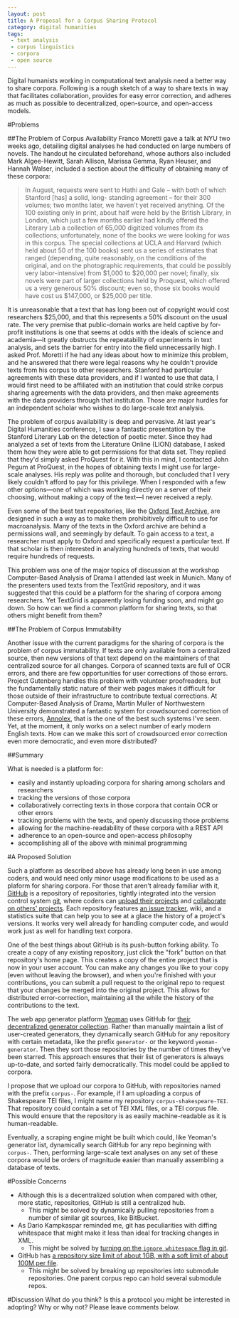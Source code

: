 ```yaml
---
layout: post
title: A Proposal for a Corpus Sharing Protocol
category: digital humanities
tags: 
 - text analysis
 - corpus linguistics
 - corpora 
 - open source
---
```


Digital humanists working in computational text analysis need a better way to share corpora. Following is a rough sketch of a way to share texts in way that facilitates collaboration, provides for easy error correction, and adheres as much as possible to decentralized, open-source, and open-access models. 

#Problems

##The Problem of Corpus Availability
Franco Moretti gave a talk at NYU two weeks ago, detailing digital analyses he had conducted on large numbers of novels. The handout he circulated beforehand, whose authors also included Mark Algee-Hewitt, Sarah Allison, Marissa Gemma, Ryan Heuser, and Hannah Walser, included a section about the difficulty of obtaining many of these corpora: 

>In August, requests were sent to Hathi and Gale – with both of which Stanford [has] a solid, long- standing agreement – for their 300 volumes; two months later, we haven't yet received anything. Of the 100 existing only in print, about half were held by the British Library, in London, which just a few months earlier had kindly offered the Literary Lab a collection of 65,000 digitized volumes from its collections; unfortunately, none of the books we were looking for was in this corpus. The special collections at UCLA and Harvard (which held about 50 of the 100 books) sent us a series of estimates that ranged (depending, quite reasonably, on the conditions of the original, and on the photographic requirements, that could be possibly very labor-intensive) from $1,000 to $20,000 per novel; finally, six novels were part of larger collections held by Proquest, which offered us a very generous 50% discount; even so, those six books would have cost us $147,000, or $25,000 per title. 

It is unreasonable that a text that has long been out of copyright would cost researchers $25,000, and that this represents a 50% discount on the usual rate. The very premise that public-domain works are held captive by for-profit institutions is one that seems at odds with the ideals of science and academia—it greatly obstructs the repeatability of experiments in text analysis, and sets the barrier for entry into the field unnecessarily high. I asked Prof. Moretti if he had any ideas about how to minimize this problem, and he answered that there were legal reasons why he couldn't provide texts from his corpus to other researchers. Stanford had particular agreements with these data providers, and if I wanted to use that data, I would first need to be affiliated with an institution that could strike corpus sharing agreements with the data providers, and then make agreements with the data providers through that institution. Those are major hurdles for an independent scholar who wishes to do large-scale text analysis.  

The problem of corpus availability is deep and pervasive. At last year's Digital Humanities conference, I saw a fantastic presentation by the Stanford Literary Lab on the detection of poetic meter. Since they had analyzed a set of texts from the Literature Online (LION) database, I asked them how they were able to get permissions for that data set. They replied that they'd simply asked ProQuest for it. With this in mind, I contacted John Pegum at ProQuest, in the hopes of obtaining texts I might use for large-scale analyses. His reply was polite and thorough, but concluded that I very likely couldn't afford to pay for this privilege. When I responded with a few other options—one of which was working directly on a server of their choosing, without making a copy of the text—I never received a reply. 

Even some of the best text repositories, like the [Oxford Text Archive](http://ota.ahds.ac.uk/), are designed in such a way as to make them prohibitively difficult to use for macroanalysis. Many of the texts in the Oxford archive are behind a permissions wall, and seemingly by default. To gain access to a text, a researcher must apply to Oxford and specifically request a particular text. If that scholar is then interested in analyzing hundreds of texts, that would require hundreds of requests.

This problem was one of the major topics of discussion at the workshop Computer-Based Analysis of Drama I attended last week in Munich. Many of the presenters used texts from the TextGrid repository, and it was suggested that this could be a platform for the sharing of corpora among researchers. Yet TextGrid is apparently losing funding soon, and might go down. So how can we find a common platform for sharing texts, so that others might benefit from them?   

##The Problem of Corpus Immutability

Another issue with the current paradigms for the sharing of corpora is the problem of corpus immutability. If texts are only available from a centralized source, then new versions of that text depend on the maintainers of that centralized source for all changes. Corpora of scanned texts are full of OCR errors, and there are few opportunities for user corrections of those errors. Project Gutenberg handles this problem with volunteer proofreaders, but the fundamentally static nature of their web pages makes it difficult for those outside of their infrastructure to contribute textual corrections. At Computer-Based Analysis of Drama, Martin Muller of Northwestern University demonstrated a fantastic system for crowdsourced correction of these errors, [Annolex](http://annolex.at.northwestern.edu/), that is the one of the best such systems I've seen. Yet, at the moment, it only works on a select number of early modern English texts. How can we make this sort of crowdsourced error correction even more democratic, and even more distributed? 

##Summary 

What is needed is a platform for: 

 * easily and instantly uploading corpora for sharing among scholars and researchers
 * tracking the versions of those corpora
 * collaboratively correcting texts in those corpora that contain OCR or other errors 
 * tracking problems with the texts, and openly discussing those problems 
 * allowing for the machine-readability of these corpora with a REST API
 * adherence to an open-source and open-access philosophy
 * accomplishing all of the above with minimal programming

#A Proposed Solution

Such a platform as described above has already long been in use among coders, and would need only minor usage modifications to be used as a plaform for sharing corpora. For those that aren't already familiar with it, [GitHub](https://github.com) is a repository of repositories, tightly integrated into the version control system [git](http://git-scm.com/book/en/v2/Getting-Started-Git-Basics), where coders can [upload their projects](https://guides.github.com/introduction/getting-your-project-on-github/) and [collaborate on others' projects](https://guides.github.com/activities/forking/). Each repository features [an issue tracker](https://guides.github.com/features/issues/), wiki, and a statistics suite that can help you to see at a glace the history of a project's versions. It works very well already for handling computer code, and would work just as well for handling text corpora.  

One of the best things about GitHub is its push-button forking ability. To create a copy of any existing repository, just click the "fork" button on that repository's home page. This creates a copy of the entire project that is now in your user account. You can make any changes you like to your copy (even without leaving the browser), and when you're finished with your contributions, you can submit a pull request to the original repo to request that your changes be merged into the original project. This allows for distributed error-correction, maintaining all the while the history of the contributions to the text.   

The web app generator platform [Yeoman](http://yeoman.io/) uses GitHub for [their decentralized generator collection](http://yeoman.io/generators/). Rather than manually maintain a list of user-created generators, they dynamically search GitHub for any repository with certain metadata, like the prefix `generator-` or the keyword `yeoman-generator`. Then they sort those repositories by the number of times they've been starred. This approach ensures that their list of generators is always up-to-date, and sorted fairly democratically. This model could be applied to corpora.  

I propose that we upload our corpora to GitHub, with repositories named with the prefix `corpus-`. For example, if I am uploading a corpus of Shakespeare TEI files, I might name my repository `corpus-shakespeare-TEI`. That repository could contain a set of TEI XML files, or a TEI corpus file. This would ensure that the repository is as easily machine-readable as it is human-readable. 

Eventually, a scraping engine might be built which could, like Yeoman's generator list, dynamically search GitHub for any repo beginning with `corpus-`. Then, performing large-scale text analyses on any set of these corpora would be orders of magnitude easier than manually assembling a database of texts. 

#Possible Concerns

 * Although this is a decentralized solution when compared with other, more static, repositories, GitHub is still a centralized hub. 
   - This might be solved by dynamically pulling repositories from a number of similar git sources, like BitBucket. 
 * As Dario Kampkaspar reminded me, git has peculiarities with diffing whitespace that might make it less than ideal for tracking changes in XML.  
   - This might be solved by [turning on the `ignore whitespace` flag in git](http://stackoverflow.com/questions/9776527/merging-without-whitespace-conflicts). 
 * GitHub has [a repository size limit of about 1GB, with a soft limit of about 100M per file](https://help.github.com/articles/what-is-my-disk-quota/). 
   - This might be solved by breaking up repositories into submodule repositories. One parent corpus repo can hold several submodule repos. 

#Discussion
What do you think? Is this a protocol you might be interested in adopting? Why or why not? Please leave comments below. 
